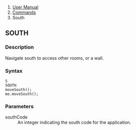 <ol class="breadcrumb">
  <li><a href="#/docs/contents">User Manual</a></li>
  <li><a href="#/docs/commands">Commands</a></li>
  <li class="active">South</li>
</ol>

## SOUTH

### Description

Navigate south to access other rooms, or a wall.

### Syntax

    S
    SOUTH
    moveSouth();
    me.moveSouth();


### Parameters

<dl>
  <dt>southCode</dt>
  <dd>An integer indicating the south code for the application.</dd>
</dl>

